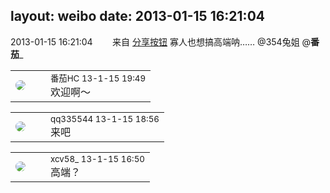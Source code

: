 layout: weibo
date: 2013-01-15 16:21:04
---
<meta name="referrer" content="no-referrer" />

2013-01-15 16:21:04  &nbsp;&nbsp;&nbsp;&nbsp;&nbsp;&nbsp; 来自 <a href="http://app.weibo.com/t/feed/cUcI1A" rel="nofollow">分享按钮</a>
寡人也想搞高端呐…… @354兔姐 @__番茄___ ​​​

<table style="width: 100%;">
  <tr>
    <td style="width: 40px;"><img style="border-radius:50%" src="https://tva4.sinaimg.cn/crop.0.0.100.100.50/96fcf04ejw1elxrupa39mj202s02s743.jpg?KID=imgbed,tva&Expires=1624463415&ssig=Msl4dbVcoo"></td>
    <td colspan="2"><small>番茄HC 13-1-15 19:49</small><br/>欢迎啊～</td>
  </tr>
</table>

<table style="width: 100%;">
  <tr>
    <td style="width: 40px;"><img style="border-radius:50%" src="https://tva4.sinaimg.cn/crop.0.0.180.180.50/7d25944djw1e8qgp5bmzyj2050050aa8.jpg?KID=imgbed,tva&Expires=1624463415&ssig=M%2B8TiM0edh"></td>
    <td colspan="2"><small>qq335544 13-1-15 18:56</small><br/>来吧</td>
  </tr>
</table>

<table style="width: 100%;">
  <tr>
    <td style="width: 40px;"><img style="border-radius:50%" src="https://tva3.sinaimg.cn/crop.0.0.1242.1242.50/801f7e9ajw8f3peekcgoqj20yi0yidg9.jpg?KID=imgbed,tva&Expires=1624463415&ssig=5NBYk9xqGb"></td>
    <td colspan="2"><small>xcv58_ 13-1-15 16:50</small><br/>高端？</td>
  </tr>
</table>
